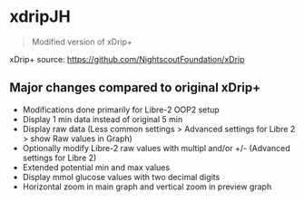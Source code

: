 # xdripJH
> Modified version of xDrip+

 xDrip+ source: https://github.com/NightscoutFoundation/xDrip

## Major changes compared to original xDrip+
* Modifications done primarily for Libre-2 OOP2 setup
* Display 1 min data instead of original 5 min
* Display raw data (Less common settings > Advanced settings for Libre 2 > show Raw values in Graph)
* Optionally modify Libre-2 raw values with multipl and/or +/- (Advanced settings for Libre 2)
* Extended potential min and max values
* Display mmol glucose values with two decimal digits
* Horizontal zoom in main graph and vertical zoom in preview graph
